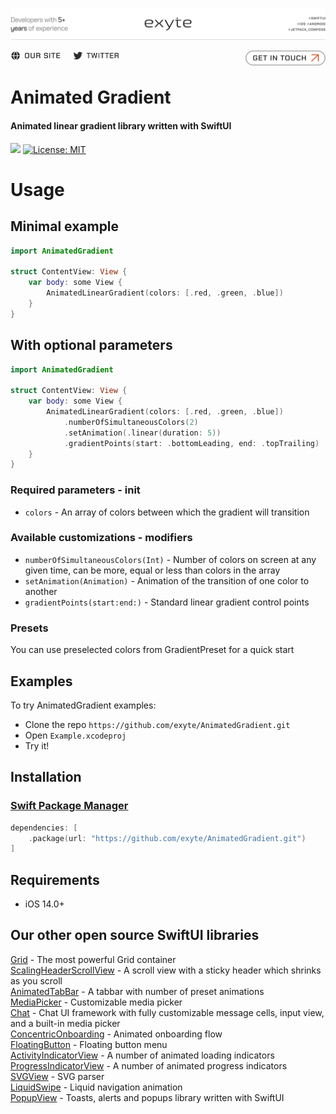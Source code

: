<a href="https://exyte.com/"><picture><source media="(prefers-color-scheme: dark)" srcset="https://raw.githubusercontent.com/exyte/media/master/common/header-dark.png"><img src="https://raw.githubusercontent.com/exyte/media/master/common/header-light.png"></picture></a>

<a href="https://exyte.com/"><picture><source media="(prefers-color-scheme: dark)" srcset="https://raw.githubusercontent.com/exyte/media/master/common/our-site-dark.png" width="80" height="16"><img src="https://raw.githubusercontent.com/exyte/media/master/common/our-site-light.png" width="80" height="16"></picture></a>&nbsp;&nbsp;&nbsp;&nbsp;&nbsp;<a href="https://twitter.com/exyteHQ"><picture><source media="(prefers-color-scheme: dark)" srcset="https://raw.githubusercontent.com/exyte/media/master/common/twitter-dark.png" width="74" height="16"><img src="https://raw.githubusercontent.com/exyte/media/master/common/twitter-light.png" width="74" height="16">
</picture></a> <a href="https://exyte.com/contacts"><picture><source media="(prefers-color-scheme: dark)" srcset="https://raw.githubusercontent.com/exyte/media/master/common/get-in-touch-dark.png" width="128" height="24" align="right"><img src="https://raw.githubusercontent.com/exyte/media/master/common/get-in-touch-light.png" width="128" height="24" align="right"></picture></a>

<p><h1 align="left">Animated Gradient</h1></p>

<p><h4>Animated linear gradient library written with SwiftUI</h4></p>


![](https://img.shields.io/github/v/tag/exyte/AnimatedGradient?label=Version)
[![License: MIT](https://img.shields.io/badge/License-MIT-black.svg)](https://opensource.org/licenses/MIT)

# Usage

## Minimal example

```swift
import AnimatedGradient

struct ContentView: View {
    var body: some View {
        AnimatedLinearGradient(colors: [.red, .green, .blue])
    }
}
```

## With optional parameters

```swift
import AnimatedGradient

struct ContentView: View {
    var body: some View {
        AnimatedLinearGradient(colors: [.red, .green, .blue])
            .numberOfSimultaneousColors(2)
            .setAnimation(.linear(duration: 5))
            .gradientPoints(start: .bottomLeading, end: .topTrailing)
    }
}
```

### Required parameters - init 
- `colors` - An array of colors between which the gradient will transition

### Available customizations - modifiers

- `numberOfSimultaneousColors(Int)` - Number of colors on screen at any given time, can be more, equal or less than colors in the array  
- `setAnimation(Animation)` - Animation of the transition of one color to another    
- `gradientPoints(start:end:)` - Standard linear gradient control points  

### Presets
You can use preselected colors from GradientPreset for a quick start

## Examples

To try AnimatedGradient examples:
- Clone the repo `https://github.com/exyte/AnimatedGradient.git`
- Open `Example.xcodeproj`
- Try it!

## Installation

### [Swift Package Manager](https://swift.org/package-manager/)

```swift
dependencies: [
    .package(url: "https://github.com/exyte/AnimatedGradient.git")
]
```

## Requirements

* iOS 14.0+ 

## Our other open source SwiftUI libraries
[Grid](https://github.com/exyte/Grid) - The most powerful Grid container    
[ScalingHeaderScrollView](https://github.com/exyte/ScalingHeaderScrollView) - A scroll view with a sticky header which shrinks as you scroll  
[AnimatedTabBar](https://github.com/exyte/AnimatedTabBar) - A tabbar with number of preset animations         
[MediaPicker](https://github.com/exyte/mediapicker) - Customizable media picker     
[Chat](https://github.com/exyte/chat) - Chat UI framework with fully customizable message cells, input view, and a built-in media picker      
[ConcentricOnboarding](https://github.com/exyte/ConcentricOnboarding) - Animated onboarding flow    
[FloatingButton](https://github.com/exyte/FloatingButton) - Floating button menu    
[ActivityIndicatorView](https://github.com/exyte/ActivityIndicatorView) - A number of animated loading indicators    
[ProgressIndicatorView](https://github.com/exyte/ProgressIndicatorView) - A number of animated progress indicators    
[SVGView](https://github.com/exyte/SVGView) - SVG parser    
[LiquidSwipe](https://github.com/exyte/LiquidSwipe) - Liquid navigation animation    
[PopupView](https://github.com/exyte/PopupView) - Toasts, alerts and popups library written with SwiftUI    
